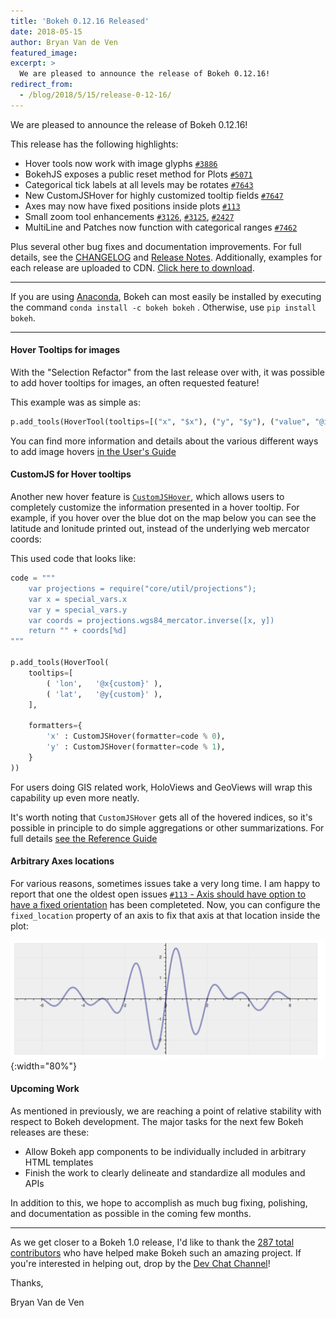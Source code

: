 ```yaml
---
title: 'Bokeh 0.12.16 Released'
date: 2018-05-15
author: Bryan Van de Ven
featured_image:
excerpt: >
  We are pleased to announce the release of Bokeh 0.12.16!
redirect_from:
  - /blog/2018/5/15/release-0-12-16/
---
```


We are pleased to announce the release of Bokeh 0.12.16!

This release has the following highlights:

* Hover tools now work with image glyphs [`#3886`](https://github.com/bokeh/bokeh/issues/3886)
* BokehJS exposes a public reset method for Plots [`#5071`](https://github.com/bokeh/bokeh/issues/5071)
* Categorical tick labels at all levels may be rotates [`#7643`](https://github.com/bokeh/bokeh/issues/7643`)
* New CustomJSHover for highly customized tooltip fields [`#7647`](https://github.com/bokeh/bokeh/issues/7647)
* Axes may now have fixed positions inside plots [`#113`](https://github.com/bokeh/bokeh/issues/113`)
* Small zoom tool enhancements [`#3126`](https://github.com/bokeh/bokeh/issues/3126), [`#3125`](https://github.com/bokeh/bokeh/issues/3125), [`#2427`](https://github.com/bokeh/bokeh/issues/2427)
* MultiLine and Patches now function with categorical ranges [`#7462`](https://github.com/bokeh/bokeh/issues/7462)

Plus several other bug fixes and documentation improvements.
For full details, see the [CHANGELOG](https://github.com/bokeh/bokeh/blob/master/CHANGELOG)
and [Release Notes](https://docs.bokeh.org/en/latest/docs/releases.html).
Additionally, examples for each release are uploaded to CDN.
[Click here to download](https://cdn.bokeh.org/bokeh/examples/examples-0.12.16.zip).

-----

If you are using
[Anaconda](https://www.anaconda.com/downloads), Bokeh can most easily be installed
by executing the command ``conda install -c bokeh bokeh`` . Otherwise, use
``pip install bokeh``.

-----

#### Hover Tooltips for images

With the "Selection Refactor" from the last release over with, it was possible to add
hover tooltips for images, an often requested feature!

<center>
<script
    src="/js/release-0-12-16/image_hover.js"
    id="da2641c1-f7f1-4a5b-bd75-51c4ea7c2e53"
    data-bokeh-model-id="c264ce51-d6d6-44f7-a361-2b500db51f64"
    data-bokeh-doc-id="3d833a24-599c-4e15-9147-d001704fd0ce"
></script>
</center>

This example was as simple as:

```python
p.add_tools(HoverTool(tooltips=[("x", "$x"), ("y", "$y"), ("value", "@image")]))
```

You can find more information and details about the various different ways to add image
hovers [in the User's Guide](https://docs.bokeh.org/en/0.12.16/docs/user_guide/tools.html#image-hover)

#### CustomJS for Hover tooltips

Another new hover feature is [`CustomJSHover`](https://docs.bokeh.org/en/0.12.16/docs/reference/models/tools.html#bokeh.models.tools.CustomJSHover), which allows users to completely customize the
information presented in a hover tooltip. For example, if you hover over the blue dot on the
map below you can see the latitude and lonitude printed out, instead of the underlying web mercator coords:

<center>
<script
    src="/js/release-0-12-16/custom_hover.js"
    id="b6b13167-178c-48fc-8aad-c99c73335f1c"
    data-bokeh-model-id="934cb3b4-6c45-45c5-802d-09bc394d2b19"
    data-bokeh-doc-id="9ab3d7a6-1149-41a1-90fd-55130f60a5d1"
></script>
</center>

This used code that looks like:

```python
code = """
    var projections = require("core/util/projections");
    var x = special_vars.x
    var y = special_vars.y
    var coords = projections.wgs84_mercator.inverse([x, y])
    return "" + coords[%d]
"""

p.add_tools(HoverTool(
    tooltips=[
        ( 'lon',   '@x{custom}' ),
        ( 'lat',   '@y{custom}' ),
    ],

    formatters={
        'x' : CustomJSHover(formatter=code % 0),
        'y' : CustomJSHover(formatter=code % 1),
    }
))
```

For users doing GIS related work, HoloViews and GeoViews will wrap this capability up
even more neatly.

It's worth noting that `CustomJSHover` gets all of the hovered indices, so it's
possible in principle to do simple aggregations or other summarizations. For full details
[see the Reference Guide](https://docs.bokeh.org/en/0.12.16/docs/reference/models/tools.html#bokeh.models.tools.CustomJSHover)

#### Arbitrary Axes locations

For various reasons, sometimes issues take a very long time. I am happy to report that one
the oldest open issues [`#113` - Axis should have option to have a fixed orientation](https://github.com/bokeh/bokeh/issues/113`)
has been completeted. Now, you can configure the `fixed_location` property of an axis to fix
that axis at that location inside the plot:

![Image of arbitrary axis location](/images/release-0-12-16/axes.png){:width="80%"}

#### Upcoming Work

As mentioned in previously, we are reaching a point of relative stability with
respect to Bokeh development. The major tasks for the next few Bokeh releases are
these:

* Allow Bokeh app components to be individually included in arbitrary HTML templates
* Finish the work to clearly delineate and standardize all modules and APIs

In addition to this, we hope to accomplish as much bug fixing, polishing, and documentation
as possible in the coming few months.

-----

As we get closer to a Bokeh 1.0 release, I'd like to thank the [287
total contributors](https://github.com/bokeh/bokeh/graphs/contributors) who
have helped make Bokeh such an amazing project. If you're interested in
helping out, drop by the [Dev Chat Channel](https://gitter.im/bokeh/bokeh-dev)!

Thanks,

Bryan Van de Ven
